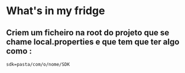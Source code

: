 # What's in my fridge

## Criem um ficheiro na root do projeto que se chame local.properties e que tem que ter algo como :
```
sdk=pasta/com/o/nome/SDK

```
